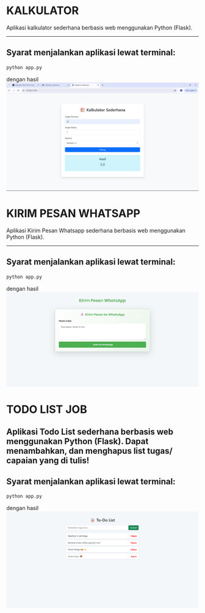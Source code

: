 # KALKULATOR

Aplikasi kalkulator sederhana berbasis web menggunakan Python (Flask).

---

## Syarat menjalankan aplikasi lewat terminal:

```bash
python app.py
```
dengan hasil ![Alt Text](Kalkulator/hasilImage/kalkulator.png)

# KIRIM PESAN WHATSAPP

Aplikasi Kirim Pesan Whatsapp sederhana berbasis web menggunakan Python (Flask).

---

## Syarat menjalankan aplikasi lewat terminal:

```bash
python app.py
```
dengan hasil ![Alt Text](KirimPesan/hasilImage/image.png)

# TODO LIST JOB

Aplikasi Todo List sederhana berbasis web menggunakan Python (Flask).
Dapat menambahkan, dan menghapus list tugas/ capaian yang di tulis!
---

## Syarat menjalankan aplikasi lewat terminal:

```bash
python app.py
```
dengan hasil ![Alt Text](Todo_App/hasilImage/image.png)
